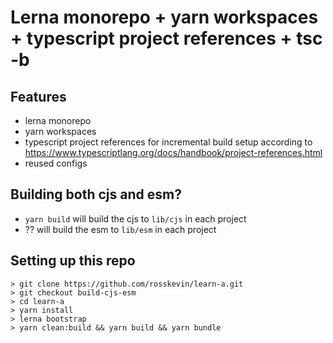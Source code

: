 # Lerna monorepo + yarn workspaces + typescript project references + tsc -b

## Features

- lerna monorepo
- yarn workspaces
- typescript project references for incremental build setup according to https://www.typescriptlang.org/docs/handbook/project-references.html
- reused configs

## Building both cjs and esm?

- `yarn build` will build the cjs to `lib/cjs` in each project
- ?? will build the esm to `lib/esm` in each project

## Setting up this repo

```
> git clone https://github.com/rosskevin/learn-a.git
> git checkout build-cjs-esm
> cd learn-a
> yarn install
> lerna bootstrap
> yarn clean:build && yarn build && yarn bundle
```
